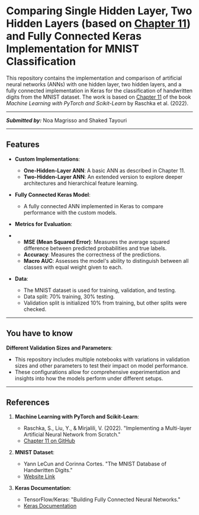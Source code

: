 # **Comparing Single Hidden Layer, Two Hidden Layers (based on [Chapter 11](https://github.com/rasbt/machine-learning-book/blob/main/ch11/ch11.ipynb)) and Fully Connected Keras Implementation for MNIST Classification**

This repository contains the implementation and comparison of artificial neural networks (ANNs) with one hidden layer, two hidden layers, and a fully connected implementation in Keras for the classification of handwritten digits from the MNIST dataset. The work is based on [Chapter 11](https://github.com/rasbt/machine-learning-book/blob/main/ch11/ch11.ipynb) of the book *Machine Learning with PyTorch and Scikit-Learn* by Raschka et al. (2022).

---

***Submitted by:*** Noa Magrisso and Shaked Tayouri

---

## **Features**

- **Custom Implementations**:
  - **One-Hidden-Layer ANN**: A basic ANN as described in Chapter 11.
  - **Two-Hidden-Layer ANN**: An extended version to explore deeper architectures and hierarchical feature learning.

- **Fully Connected Keras Model**:
  - A fully connected ANN implemented in Keras to compare performance with the custom models.

- **Metrics for Evaluation**:
- - **MSE (Mean Squared Error)**: Measures the average squared difference between predicted probabilities and true labels.
  - **Accuracy**: Measures the correctness of the predictions.
  - **Macro AUC**: Assesses the model's ability to distinguish between all classes with equal weight given to each.
  
- **Data**:
  - The MNIST dataset is used for training, validation, and testing.
  - Data split: 70% training, 30% testing.
  - Validation split is initialized 10% from training, but other splits were checked.

---

## **You have to know**

**Different Validation Sizes and Parameters**:
 - This repository includes multiple notebooks with variations in validation sizes and other parameters to test their impact on model performance.
 - These configurations allow for comprehensive experimentation and insights into how the models perform under different setups.

---

## **References**

1. **Machine Learning with PyTorch and Scikit-Learn**:
   - Raschka, S., Liu, Y., & Mirjalili, V. (2022). "Implementing a Multi-layer Artificial Neural Network from Scratch."
   - [Chapter 11 on GitHub](https://github.com/rasbt/machine-learning-book/blob/main/ch11/ch11.ipynb)

2. **MNIST Dataset**:
   - Yann LeCun and Corinna Cortes. "The MNIST Database of Handwritten Digits."
   - [Website Link](http://yann.lecun.com/exdb/mnist/)

3. **Keras Documentation**:
   - TensorFlow/Keras: "Building Fully Connected Neural Networks."
   - [Keras Documentation](https://keras.io/guides/sequential_model/)
